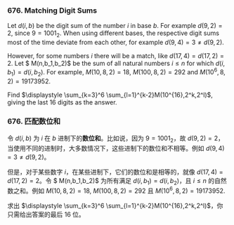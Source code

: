 ### 676. Matching Digit Sums

Let $d(i,b)$ be the digit sum of the number $i$ in base $b$. For example $d(9,2)=2$, since $9=1001_2$. When using different bases, the respective digit sums most of the time deviate from each other, for example $d(9,4)=3 \ne d(9,2)$.

However, for some numbers $i$ there will be a match, like $d(17,4)=d(17,2)=2$. Let $ M(n,b_1,b_2)$ be the sum of all natural numbers $i \le n$ for which $d(i,b_1)=d(i,b_2)$. For example, $M(10,8,2)=18$, $M(100,8,2)=292$ and $M(10^6,8,2)=19173952$.

Find $\displaystyle \sum_{k=3}^6 \sum_{l=1}^{k-2}M(10^{16},2^k,2^l)$, giving the last 16 digits as the answer.

### 676. 匹配数位和

令 $d(i,b)$ 为 $i$ 在 $b$ 进制下的**数位和**。比如说，因为 $9=1001_2$，故 $d(9,2)=2$，当使用不同的进制时，大多数情况下，这些进制下的数位和不相等。例如 $d(9,4)=3 \ne d(9,2)$。

但是，对于某些数字 $i$，在某些进制下，它们的数位和是相等的，就像 $d(17,4)=d(17,2)=2$。令 $ M(n,b_1,b_2)$ 为所有满足 $d(i,b_1)=d(i,b_2)$，且 $i \leq n$ 的自然数之和。例如 $M(10,8,2)=18$, $M(100,8,2)=292$ 且 $M(10^6,8,2)=19173952$.

求出 $\displaystyle \sum_{k=3}^6 \sum_{l=1}^{k-2}M(10^{16},2^k,2^l)$，你只需给出答案的最后 16 位。
